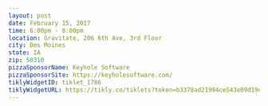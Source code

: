 ---
layout: post
date: February 15, 2017
time: 6:00pm - 8:00pm
location: Gravitate, 206 6th Ave, 3rd Floor
city: Des Moines
state: IA
zip: 50310
pizzaSponsorName: Keyhole Software
pizzaSponsorSite: https://keyholesoftware.com/
tiklyWidgetID: tiklet_1786
tiklyWidgetURL: https://tikly.co/tiklets?token=b3378ad21994ce543e09d19ed1ae2fa13f6cac07
---